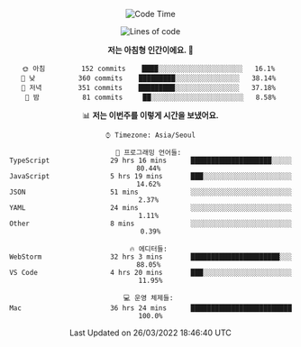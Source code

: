 <div align='center'>
 
<!--START_SECTION:waka-->
![Code Time](http://img.shields.io/badge/Code%20Time-1%2C272%20hrs%2031%20mins-blue)

![Lines of code](https://img.shields.io/badge/%EC%A0%80%EB%8A%94%20%EC%97%AC%ED%83%9C%EA%B9%8C%EC%A7%80%20-97%20Thousand%20%EC%A4%84%EC%9D%98%20%EC%BD%94%EB%93%9C%EB%A5%BC%20%EC%9E%91%EC%84%B1%ED%96%88%EC%96%B4%EC%9A%94.-blue)

**저는 아침형 인간이에요. 🐤** 

```text
🌞 아침         152 commits    ████░░░░░░░░░░░░░░░░░░░░░   16.1% 
🌆 낮　         360 commits    █████████░░░░░░░░░░░░░░░░   38.14% 
🌃 저녁         351 commits    █████████░░░░░░░░░░░░░░░░   37.18% 
🌙 밤　         81 commits     ██░░░░░░░░░░░░░░░░░░░░░░░   8.58%

```


📊 **저는 이번주를 이렇게 시간을 보냈어요.** 

```text
⌚︎ Timezone: Asia/Seoul

💬 프로그래밍 언어들: 
TypeScript               29 hrs 16 mins      ████████████████████░░░░░   80.44% 
JavaScript               5 hrs 19 mins       ███░░░░░░░░░░░░░░░░░░░░░░   14.62% 
JSON                     51 mins             ░░░░░░░░░░░░░░░░░░░░░░░░░   2.37% 
YAML                     24 mins             ░░░░░░░░░░░░░░░░░░░░░░░░░   1.11% 
Other                    8 mins              ░░░░░░░░░░░░░░░░░░░░░░░░░   0.39%

🔥 에디터들: 
WebStorm                 32 hrs 3 mins       ██████████████████████░░░   88.05% 
VS Code                  4 hrs 20 mins       ███░░░░░░░░░░░░░░░░░░░░░░   11.95%

💻 운영 체제들: 
Mac                      36 hrs 24 mins      █████████████████████████   100.0%

```


 Last Updated on 26/03/2022 18:46:40 UTC
<!--END_SECTION:waka-->
 </div>
<!---
Emewjin/Emewjin is a ✨ special ✨ repository because its `README.md` (this file) appears on your GitHub profile.
You can click the Preview link to take a look at your changes.
--->

